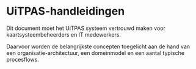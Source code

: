 ---
---

# UiTPAS-handleidingen

Dit document moet het UiTPAS systeem vertrouwd maken voor kaartsysteembeheerders en IT medewerkers.

Daarvoor worden de belangrijkste concepten toegelicht aan de hand van een organisatie-architectuur, een domeinmodel en een aantal typische procesflows.
